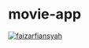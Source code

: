# movie-app
[![faizarfiansyah](https://app.circleci.com/pipelines/github/faizarfiansyah/movie-app.svg?style=svg)](https://app.circleci.com/pipelines/github/faizarfiansyah/movie-app)
